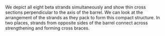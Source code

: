 We depict all eight beta strands simultaneously and show thin cross sections perpendicular
to the axis of the barrel.
We can look at the arrangement of the strands as they pack to form this compact structure.
In two places, strands from opposite sides of the barrel connect across strengthening
and forming cross braces.
